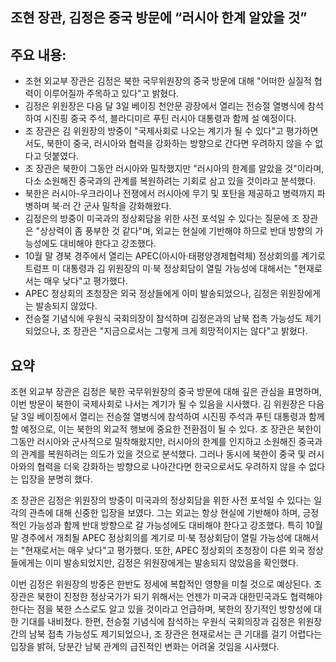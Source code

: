 ## 조현 장관, 김정은 중국 방문에 “러시아 한계 알았을 것”

## 주요 내용:
*   조현 외교부 장관은 김정은 북한 국무위원장의 중국 방문에 대해 "어떠한 실질적 협력이 이루어질까 주목하고 있다"고 밝혔다.
*   김정은 위원장은 다음 달 3일 베이징 천안문 광장에서 열리는 전승절 열병식에 참석하여 시진핑 중국 주석, 블라디미르 푸틴 러시아 대통령과 함께 설 예정이다.
*   조 장관은 김 위원장의 방중이 "국제사회로 나오는 계기가 될 수 있다"고 평가하면서도, 북한이 중국, 러시아와 협력을 강화하는 방향으로 간다면 우려하지 않을 수 없다고 덧붙였다.
*   조 장관은 북한이 그동안 러시아와 밀착했지만 "러시아의 한계를 알았을 것"이라며, 다소 소원해진 중국과의 관계를 복원하려는 기회로 삼고 있을 것이라고 분석했다.
*   북한은 러시아-우크라이나 전쟁에서 러시아에 무기 및 포탄을 제공하고 병력까지 파병하며 북·러 간 군사 밀착을 강화해왔다.
*   김정은의 방중이 미국과의 정상회담을 위한 사전 포석일 수 있다는 질문에 조 장관은 "상상력이 좀 풍부한 것 같다"며, 외교는 현실에 기반해야 하므로 반대 방향의 가능성에도 대비해야 한다고 강조했다.
*   10월 말 경북 경주에서 열리는 APEC(아시아·태평양경제협력체) 정상회의를 계기로 트럼프 미 대통령과 김 위원장의 미·북 정상회담이 열릴 가능성에 대해서는 "현재로서는 매우 낮다"고 평가했다.
*   APEC 정상회의 초청장은 외국 정상들에게 이미 발송되었으나, 김정은 위원장에게는 발송되지 않았다.
*   전승절 기념식에 우원식 국회의장이 참석하며 김정은과의 남북 접촉 가능성도 제기되었으나, 조 장관은 "지금으로서는 그렇게 크게 희망적이지는 않다"고 밝혔다.

## 요약
조현 외교부 장관은 김정은 북한 국무위원장의 중국 방문에 대해 깊은 관심을 표명하며, 이번 방문이 북한이 국제사회로 나서는 계기가 될 수 있음을 시사했다. 김 위원장은 다음 달 3일 베이징에서 열리는 전승절 열병식에 참석하여 시진핑 주석과 푸틴 대통령과 함께할 예정으로, 이는 북한의 외교적 행보에 중요한 전환점이 될 수 있다. 조 장관은 북한이 그동안 러시아와 군사적으로 밀착해왔지만, 러시아의 한계를 인지하고 소원해진 중국과의 관계를 복원하려는 의도가 있을 것으로 분석했다. 그러나 동시에 북한이 중국 및 러시아와의 협력을 더욱 강화하는 방향으로 나아간다면 한국으로서도 우려하지 않을 수 없다는 입장을 분명히 했다.

조 장관은 김정은 위원장의 방중이 미국과의 정상회담을 위한 사전 포석일 수 있다는 일각의 관측에 대해 신중한 입장을 보였다. 그는 외교는 항상 현실에 기반해야 하며, 긍정적인 가능성과 함께 반대 방향으로 갈 가능성에도 대비해야 한다고 강조했다. 특히 10월 말 경주에서 개최될 APEC 정상회의를 계기로 미·북 정상회담이 열릴 가능성에 대해서는 "현재로서는 매우 낮다"고 평가했다. 또한, APEC 정상회의 초청장이 다른 외국 정상들에게는 이미 발송되었지만, 김정은 위원장에게는 발송되지 않았음을 확인했다.

이번 김정은 위원장의 방중은 한반도 정세에 복합적인 영향을 미칠 것으로 예상된다. 조 장관은 북한이 진정한 정상국가가 되기 위해서는 언젠가 미국과 대한민국과도 협력해야 한다는 점을 북한 스스로도 알고 있을 것이라고 언급하며, 북한의 장기적인 방향성에 대한 기대를 내비쳤다. 한편, 전승절 기념식에 참석하는 우원식 국회의장과 김정은 위원장 간의 남북 접촉 가능성도 제기되었으나, 조 장관은 현재로서는 큰 기대를 걸기 어렵다는 입장을 밝혀, 당분간 남북 관계의 급진적인 변화는 어려울 것임을 시사했다.